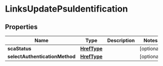 
# LinksUpdatePsuIdentification

## Properties
Name | Type | Description | Notes
------------ | ------------- | ------------- | -------------
**scaStatus** | [**HrefType**](HrefType.md) |  |  [optional]
**selectAuthenticationMethod** | [**HrefType**](HrefType.md) |  |  [optional]



